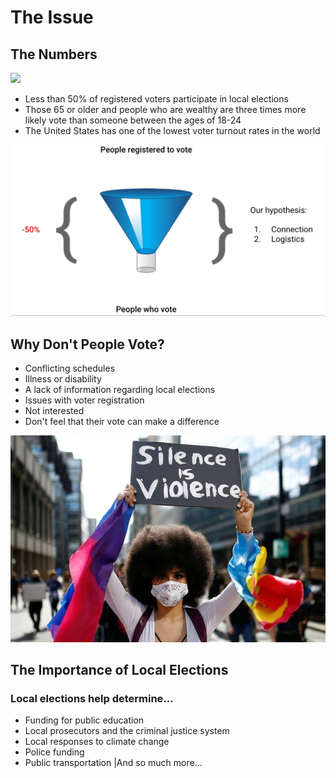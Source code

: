 # The Issue

## The Numbers

![](https://the-informed-voter-project.github.io/website.github.io/images/vote-mult.jpg)

  * Less than 50% of registered voters participate in local elections
  * Those 65 or older and people who are wealthy are three times more likely vote than someone between the ages of 18-24
  * The United States has one of the lowest voter turnout rates in the world

![](/images/funnel.PNG)

## Why Don't People Vote?

  * Conflicting schedules
  * Illness or disability
  * A lack of information regarding local elections
  * Issues with voter registration
  * Not interested
  * Don't feel that their vote can make a difference
  
![](/images/silence-violence.jfif)

## The Importance of Local Elections
### Local elections help determine...
  * Funding for public education
  * Local prosecutors and the criminal justice system
  * Local responses to climate change
  * Police funding
  * Public transportation
  |And so much more...
